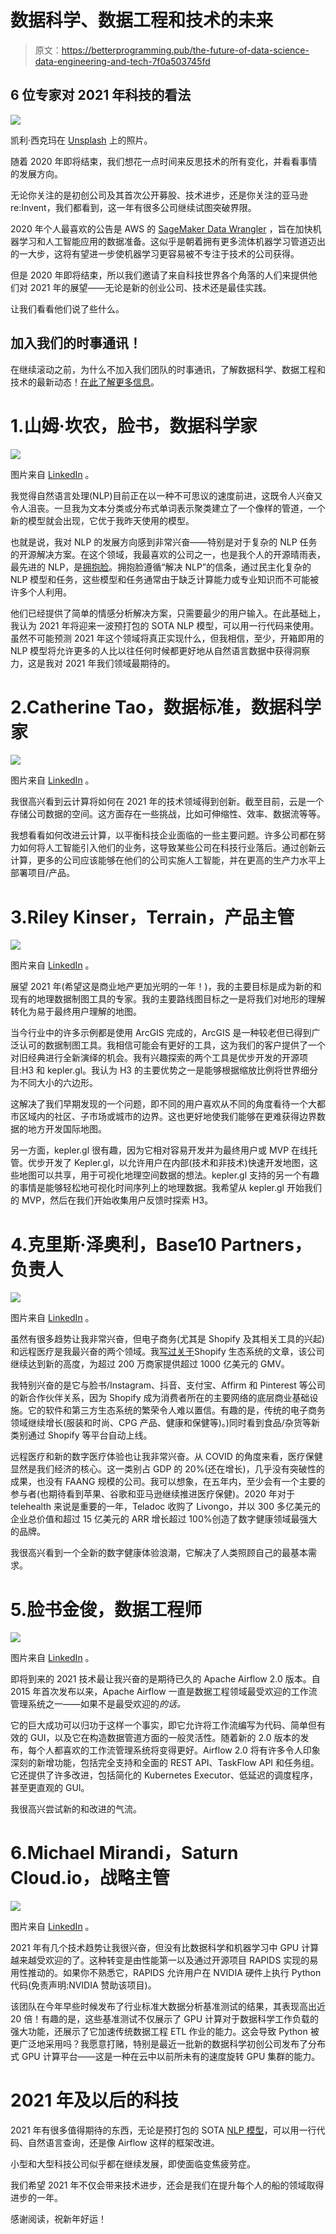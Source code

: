 # 数据科学、数据工程和技术的未来

> 原文：<https://betterprogramming.pub/the-future-of-data-science-data-engineering-and-tech-7f0a503745fd>

## 6 位专家对 2021 年科技的看法

![](img/2df4679fb23107cb4ffec96e292d56b4.png)

凯利·西克玛在 [Unsplash](https://unsplash.com/s/photos/2021?utm_source=unsplash&utm_medium=referral&utm_content=creditCopyText) 上的照片。

随着 2020 年即将结束，我们想花一点时间来反思技术的所有变化，并看看事情的发展方向。

无论你关注的是初创公司及其首次公开募股、技术进步，还是你关注的亚马逊 re:Invent，我们都看到，这一年有很多公司继续试图突破界限。

2020 年个人最喜欢的公告是 AWS 的 [SageMaker Data Wrangler](https://aws.amazon.com/sagemaker/data-wrangler/) ，旨在加快机器学习和人工智能应用的数据准备。这似乎是朝着拥有更多流体机器学习管道迈出的一大步，这将有望进一步使机器学习更容易被不专注于技术的公司获得。

但是 2020 年即将结束，所以我们邀请了来自科技世界各个角落的人们来提供他们对 2021 年的展望——无论是新的创业公司、技术还是最佳实践。

让我们看看他们说了些什么。

## 加入我们的时事通讯！

在继续滚动之前，为什么不加入我们团队的时事通讯，了解数据科学、数据工程和技术的最新动态！[在此了解更多信息](https://seattledataguy.substack.com/)。

# 1.山姆·坎农，脸书，数据科学家

![](img/465d3bffb480d3922054537b18154d24.png)

图片来自 [LinkedIn](https://www.linkedin.com/in/sam-cannon-he-him-961169128/) 。

我觉得自然语言处理(NLP)目前正在以一种不可思议的速度前进，这既令人兴奋又令人沮丧。一旦我为文本分类或分布式单词表示聚类建立了一个像样的管道，一个新的模型就会出现，它优于我昨天使用的模型。

也就是说，我对 NLP 的发展方向感到非常兴奋——特别是对于复杂的 NLP 任务的开源解决方案。在这个领域，我最喜欢的公司之一，也是我个人的开源晴雨表，最先进的 NLP，是[拥抱脸](https://huggingface.co/)。拥抱脸遵循“解决 NLP”的信条，通过民主化复杂的 NLP 模型和任务，这些模型和任务通常由于缺乏计算能力或专业知识而不可能被许多个人利用。

他们已经提供了简单的情感分析解决方案，只需要最少的用户输入。在此基础上，我认为 2021 年将迎来一波预打包的 SOTA NLP 模型，可以用一行代码来使用。虽然不可能预测 2021 年这个领域将真正实现什么，但我相信，至少，开箱即用的 NLP 模型将允许更多的人比以往任何时候都更好地从自然语言数据中获得洞察力，这是我对 2021 年我们领域最期待的。

# 2.Catherine Tao，数据标准，数据科学家

![](img/7c0e0dce71154d9c8cfbe2aa9820a438.png)

图片来自 [LinkedIn](https://www.linkedin.com/in/catherine-tao/) 。

我很高兴看到云计算将如何在 2021 年的技术领域得到创新。截至目前，云是一个存储公司数据的空间。这方面存在一些挑战，比如可伸缩性、效率、数据流等等。

我想看看如何改进云计算，以平衡科技企业面临的一些主要问题。许多公司都在努力如何将人工智能引入他们的业务，这导致某些公司在科技行业落后。通过创新云计算，更多的公司应该能够在他们的公司实施人工智能，并在更高的生产力水平上部署项目/产品。

# 3.Riley Kinser，Terrain，产品主管

![](img/25790783bc0f5e6053e7eceeed844337.png)

图片来自 [LinkedIn](https://www.linkedin.com/in/rileywkinser/) 。

展望 2021 年(希望这是商业地产更加光明的一年！)，我的主要目标是成为新的和现有的地理数据制图工具的专家。我的主要路线图目标之一是将我们对地形的理解转化为易于最终用户理解的地图。

当今行业中的许多示例都是使用 ArcGIS 完成的，ArcGIS 是一种较老但已得到广泛认可的数据制图工具。我相信可能会有更好的工具，这为我们的客户提供了一个对旧经典进行全新演绎的机会。我有兴趣探索的两个工具是优步开发的开源项目:H3 和 kepler.gl。我认为 H3 的主要优势之一是能够根据缩放比例将世界细分为不同大小的六边形。

这解决了我们早期发现的一个问题，即不同的用户喜欢从不同的角度看待一个大都市区域内的社区、子市场或城市的边界。这也更好地使我们能够在更难获得边界数据的地方开发国际地图。

另一方面，kepler.gl 很有趣，因为它相对容易开发并为最终用户或 MVP 在线托管。优步开发了 Kepler.gl，以允许用户在内部(技术和非技术)快速开发地图，这些地图可以共享，用于可视化地理空间数据的想法。kepler.gl 支持的另一个有趣的事情是能够轻松地可视化时间序列上的地理数据。我希望从 kepler.gl 开始我们的 MVP，然后在我们开始收集用户反馈时探索 H3。

# 4.克里斯·泽奥利，Base10 Partners，负责人

![](img/cbd99cb5b4f2bcdf3ef07e7316ba631d.png)

图片来自 [LinkedIn](https://www.linkedin.com/in/chriszeoli/) 。

虽然有很多趋势让我非常兴奋，但电子商务(尤其是 Shopify 及其相关工具的兴起)和远程医疗是我最兴奋的两个领域。我[写过关于](https://research.base10.vc/ecommerce-shopify-saas/)Shopify 生态系统的文章，该公司继续达到新的高度，为超过 200 万商家提供超过 1000 亿美元的 GMV。

我特别兴奋的是它与脸书/Instagram、抖音、支付宝、Affirm 和 Pinterest 等公司的新合作伙伴关系，因为 Shopify 成为消费者所在的主要网络的底层商业基础设施。它的软件和第三方生态系统的繁荣令人难以置信。有趣的是，传统的电子商务领域继续增长(服装和时尚、CPG 产品、健康和保健等)。)同时看到食品/杂货等新类别通过 Shopify 等平台自动上线。

远程医疗和新的数字医疗体验也让我非常兴奋。从 COVID 的角度来看，医疗保健显然是我们经济的核心。这一类别占 GDP 的 20%(还在增长)，几乎没有突破性的成果，也没有 FAANG 规模的公司。我可以想象，在五年内，至少会有一个主要的参与者(也期待看到苹果、谷歌和亚马逊继续推进医疗保健)。2020 年对于 telehealth 来说是重要的一年，Teladoc 收购了 Livongo，并以 300 多亿美元的企业总价值和超过 15 亿美元的 ARR 增长超过 100%创造了数字健康领域最强大的品牌。

我很高兴看到一个全新的数字健康体验浪潮，它解决了人类照顾自己的最基本需求。

# 5.脸书金俊，数据工程师

![](img/24489070e65486e7cbf5e4a91bc648e2.png)

图片来自 [LinkedIn](https://www.linkedin.com/in/jkim65537/) 。

即将到来的 2021 技术最让我兴奋的是期待已久的 Apache Airflow 2.0 版本。自 2015 年首次发布以来，Apache Airflow 一直是数据工程领域最受欢迎的工作流管理系统之一——如果不是最受欢迎的*的话。*

它的巨大成功可以归功于这样一个事实，即它允许将工作流编写为代码、简单但有效的 GUI，以及它在构造数据管道方面的一般灵活性。随着新的 2.0 版本的发布，每个人都喜欢的工作流管理系统将变得更好。Airflow 2.0 将有许多令人印象深刻的新增功能，包括完全支持和全面的 REST API、TaskFlow API 和任务组。它还提供了许多改进，包括简化的 Kubernetes Executor、低延迟的调度程序，甚至更直观的 GUI。

我很高兴尝试新的和改进的气流。

# 6.Michael Mirandi，Saturn Cloud.io，战略主管

![](img/d49f0865ce9216edbdd342d9ccebb103.png)

图片来自 [LinkedIn](https://www.linkedin.com/in/michaelmirandi/) 。

2021 年有几个技术趋势让我很兴奋，但没有比数据科学和机器学习中 GPU 计算越来越受欢迎的了。这种转变是由性能第一以及通过开源项目 RAPIDS 实现的易用性推动的。如果你不熟悉它，RAPIDS 允许用户在 NVIDIA 硬件上执行 Python 代码(免责声明:NVIDIA 赞助该项目)。

该团队在今年早些时候发布了行业标准大数据分析基准测试的结果，其表现高出近 20 倍！有趣的是，这些基准测试不仅展示了 GPU 计算对于数据科学工作负载的强大功能，还展示了它加速传统数据工程 ETL 作业的能力。这会导致 Python 被更广泛地采用吗？我愿意打赌，特别是最近一批新的数据科学初创公司发布了分布式 GPU 计算平台——这是一种在云中以前所未有的速度旋转 GPU 集群的能力。

# 2021 年及以后的科技

2021 年有很多值得期待的东西，无论是预打包的 SOTA [NLP 模型](https://www.theseattledataguy.com/how-to-process-pdfs-and-documents-with-aws-comprehend-and-gcp/)，可以用一行代码、自然语言查询，还是像 Airflow 这样的框架改进。

小型和大型科技公司似乎都在继续发展，即使面临变焦疲劳症。

我们希望 2021 年不仅会带来技术进步，还会是我们在提升每个人的船的领域取得进步的一年。

感谢阅读，祝新年好运！